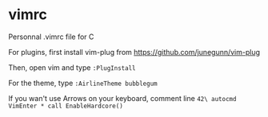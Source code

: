 # vimrc
Personnal .vimrc file for C

For plugins, first install vim-plug from https://github.com/junegunn/vim-plug

Then, open vim and type ``` :PlugInstall ```

For the theme, type ``` :AirlineTheme bubblegum ```

If you wan't use Arrows on your keyboard, comment line ``` 42\ autocmd VimEnter * call EnableHardcore() ```
